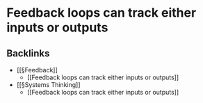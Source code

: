# Feedback loops can track either inputs or outputs
## Backlinks
* [[§Feedback]]
	* [[Feedback loops can track either inputs or outputs]]
* [[§Systems Thinking]]
	* [[Feedback loops can track either inputs or outputs]]

<!-- #p2 -->

<!-- {BearID:71223185-10FC-44CC-ACD0-6E9FCC8D6A31-59428-000044CD42C67FEC} -->
